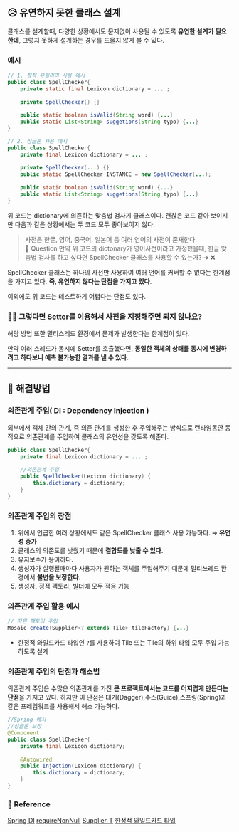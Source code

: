 ## 😥 유연하지 못한 클래스 설계
클래스를 설계할때, 다양한 상황에서도 문제없이 사용될 수 있도록 **유연한 설계가 필요한데**, 그렇지 못하게 설계하는 경우를 드물지 않게 볼 수 있다.

### 예시
```java
// 1. 정적 유틸리리 사용 예시
public class SpellChecker{
	private static final Lexicon dictionary = ... ;
    
    private SpellChecker() {}
    
    public static boolean isValid(String word) {...}
    public static List<String> suggetions(String typo) {...}
}

// 2. 싱글톤 사용 예시
public class SpellChecker{
	private final Lexicon dictionary = ... ;
    
    private SpellChecker(...) {}
    public static SpellChecker INSTANCE = new SpellChecker(...);
    
    public static boolean isValid(String word) {...}
    public static List<String> suggetions(String typo) {...}
}
```
위 코드는 dictionary에 의존하는 맞춤법 검사기 클래스이다. 괜찮은 코드 같아 보이지만 다음과 같은 상황에서는 두 코드 모두 좋아보이지 않다.

>  사전은 한글, 영어, 중국어, 일본어 등 여러 언어의 사전이 존재한다. <br>
🤔 Question 
만약 위 코드의 dictonary가 영어사전이라고 가정했을때,
한글 맞춤법 검사를 하고 싶다면 SpellChecker 클래스를 사용할 수 있는가?  ➔ ❌

SpellChecker 클래스는 하나의 사전만 사용하여 여러 언어를 커버할 수 없다는 한계점을 가지고 있다.
**즉, 유연하지 않다는 단점을 가지고 있다.**

이외에도 위 코드는 테스트하기 어렵다는 단점도 있다.

### 🙋‍♂️ 그렇다면 Setter를 이용해서 사전을 지정해주면 되지 않나요?

해당 방법 또한 멀티스레드 환경에서 문제가 발생한다는 한계점이 있다.

만약 여러 스레드가 동시에 Setter를 호출했다면, **동일한 객체의 상태를 동시에 변경하려고 하다보니 예측 불가능한 결과를 낼 수 있다.**
***
## 🎯 해결방법
### 의존관계 주입( DI : Dependency Injection )
외부에서 객체 간의 관계, 즉 의존 관계를 생성한 후 주입해주는 방식으로 런타임동안 동적으로 의존관계를 주입하여 클래스의 유연성을 갖도록 해준다.
```java
public class SpellChecker{
	private final Lexicon dictionary = ... ;
    
    //의존관계 주입
    public SpellChecker(Lexicon dictionary) {
    	this.dictionary = dictionary;    
    }
}
```

### 의존관계 주입의 장점
1. 위에서 언급한 여러 상황에서도 같은 SpellChecker 클래스 사용 가능하다. ➔ **유연성 증가** 
2. 클래스의 의존도를 낮췄기 때문에 **결합도를 낮출 수 있다.**
3. 유지보수가 용이하다.
4. 생성자가 실행될때마다 사용자가 원하는 객체를 주입해주기 때문에 멀티쓰레드 환경에서 **불변을 보장한다.**
5. 생성자, 정적 팩토리, 빌더에 모두 적용 가능

### 의존관계 주입 활용 예시
```java
// 자원 팩토리 주입
Mosaic create(Supplier<? extends Tile> tileFactory) {...}
```
- 한정적 와일드카드 타입인 ```?```를 사용하여 Tile 또는 Tile의 하위 타입 모두 주입 가능하도록 설계

### 의존관계 주입의 단점과 해소법
의존관계 주입은 수많은 의존관계를 가진 **큰 프로젝트에서는 코드를 어지럽게 만든다는 단점**을 가지고 있다.
하지만 이 단점은 대거(Dagger),주스(Guice),스프링(Spring)과 같은 프레임워크를 사용해서 해소 가능하다.
```java
//Spring 예시
//싱글톤 보장
@Component
public class SpellChecker{
	private final Lexicon dictionary;
    
    @Autowired
    public Injection(Lexicon dictionary) {
    	this.dictionary = dictionary;    
    }
}
```

### 📝 Reference
[Spring DI](https://backendcode.tistory.com/249)
[requireNonNull](https://hudi.blog/java-requirenonnull/)
[Supplier_T](https://m.blog.naver.com/zzang9ha/222087025042)
[한정적 와일드카드 타입](https://velog.io/@tamxt4047/%ED%95%9C%EC%A0%95%EC%A0%81-%EC%99%80%EC%9D%BC%EB%93%9C%EC%B9%B4%EB%93%9CBounded-Wildcard-Type)